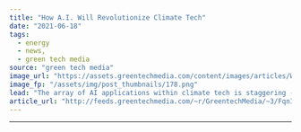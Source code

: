 ```yaml
---
title: "How A.I. Will Revolutionize Climate Tech"
date: "2021-06-18"
tags: 
  - energy
  - news,
  - green tech media
source: "green tech media"
image_url: "https://assets.greentechmedia.com/content/images/articles/Wind_blade_inspection_robot_XL_Sandia.jpg"
image_fp: "/assets/img/post_thumbnails/178.png"
lead: "The array of AI applications within climate tech is staggering -- and rapidly expanding. There are lots of exciting point solutions, but there’s no clear example of AI directly and meaningfully reducing GHG emissions on a global scale. Yet. Last year ..."
article_url: "http://feeds.greentechmedia.com/~r/GreentechMedia/~3/FqnIbDGrAmQ/how-a.i-will-revolutionize-climate-tech"
---
```


---
